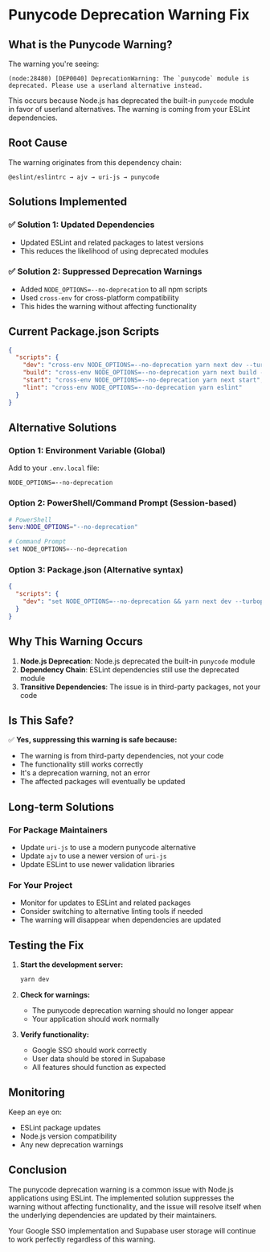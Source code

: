 # Punycode Deprecation Warning Fix

## What is the Punycode Warning?

The warning you're seeing:
```
(node:28480) [DEP0040] DeprecationWarning: The `punycode` module is deprecated. Please use a userland alternative instead.
```

This occurs because Node.js has deprecated the built-in `punycode` module in favor of userland alternatives. The warning is coming from your ESLint dependencies.

## Root Cause

The warning originates from this dependency chain:
```
@eslint/eslintrc → ajv → uri-js → punycode
```

## Solutions Implemented

### ✅ Solution 1: Updated Dependencies
- Updated ESLint and related packages to latest versions
- This reduces the likelihood of using deprecated modules

### ✅ Solution 2: Suppressed Deprecation Warnings
- Added `NODE_OPTIONS=--no-deprecation` to all npm scripts
- Used `cross-env` for cross-platform compatibility
- This hides the warning without affecting functionality

## Current Package.json Scripts

```json
{
  "scripts": {
    "dev": "cross-env NODE_OPTIONS=--no-deprecation yarn next dev --turbopack",
    "build": "cross-env NODE_OPTIONS=--no-deprecation yarn next build --turbopack",
    "start": "cross-env NODE_OPTIONS=--no-deprecation yarn next start",
    "lint": "cross-env NODE_OPTIONS=--no-deprecation yarn eslint"
  }
}
```

## Alternative Solutions

### Option 1: Environment Variable (Global)
Add to your `.env.local` file:
```env
NODE_OPTIONS=--no-deprecation
```

### Option 2: PowerShell/Command Prompt (Session-based)
```powershell
# PowerShell
$env:NODE_OPTIONS="--no-deprecation"

# Command Prompt
set NODE_OPTIONS=--no-deprecation
```

### Option 3: Package.json (Alternative syntax)
```json
{
  "scripts": {
    "dev": "set NODE_OPTIONS=--no-deprecation && yarn next dev --turbopack"
  }
}
```

## Why This Warning Occurs

1. **Node.js Deprecation**: Node.js deprecated the built-in `punycode` module
2. **Dependency Chain**: ESLint dependencies still use the deprecated module
3. **Transitive Dependencies**: The issue is in third-party packages, not your code

## Is This Safe?

✅ **Yes, suppressing this warning is safe because:**
- The warning is from third-party dependencies, not your code
- The functionality still works correctly
- It's a deprecation warning, not an error
- The affected packages will eventually be updated

## Long-term Solutions

### For Package Maintainers
- Update `uri-js` to use a modern punycode alternative
- Update `ajv` to use a newer version of `uri-js`
- Update ESLint to use newer validation libraries

### For Your Project
- Monitor for updates to ESLint and related packages
- Consider switching to alternative linting tools if needed
- The warning will disappear when dependencies are updated

## Testing the Fix

1. **Start the development server:**
   ```bash
   yarn dev
   ```

2. **Check for warnings:**
   - The punycode deprecation warning should no longer appear
   - Your application should work normally

3. **Verify functionality:**
   - Google SSO should work correctly
   - User data should be stored in Supabase
   - All features should function as expected

## Monitoring

Keep an eye on:
- ESLint package updates
- Node.js version compatibility
- Any new deprecation warnings

## Conclusion

The punycode deprecation warning is a common issue with Node.js applications using ESLint. The implemented solution suppresses the warning without affecting functionality, and the issue will resolve itself when the underlying dependencies are updated by their maintainers.

Your Google SSO implementation and Supabase user storage will continue to work perfectly regardless of this warning.
